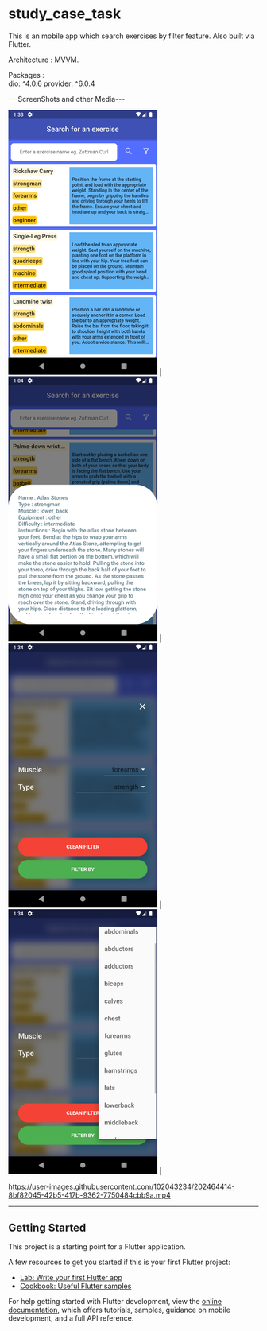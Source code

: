 # study_case_task

This is an mobile app which search exercises by filter feature. Also built via Flutter.

Architecture : MVVM.

Packages :   
dio: ^4.0.6
provider: ^6.0.4

---ScreenShots and other Media---

<img src="assets/images/1.png" width="300">  |  <img src="assets/images/2.png" width="300">  |
<img src="assets/images/3.png" width="300">  |  <img src="assets/images/4.png" width="300">  |




https://user-images.githubusercontent.com/102043234/202464414-8bf82045-42b5-417b-9362-7750484cbb9a.mp4


-----




## Getting Started

This project is a starting point for a Flutter application.

A few resources to get you started if this is your first Flutter project:

- [Lab: Write your first Flutter app](https://docs.flutter.dev/get-started/codelab)
- [Cookbook: Useful Flutter samples](https://docs.flutter.dev/cookbook)

For help getting started with Flutter development, view the
[online documentation](https://docs.flutter.dev/), which offers tutorials,
samples, guidance on mobile development, and a full API reference.
